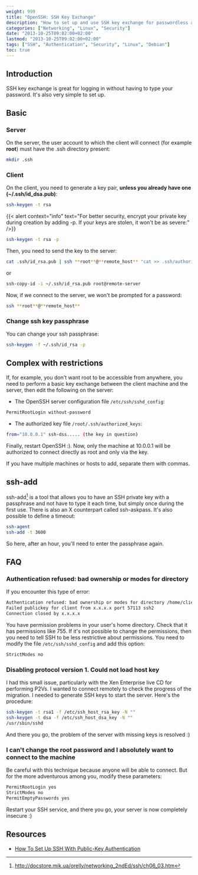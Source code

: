 ```yaml
---
weight: 999
title: "OpenSSH: SSH Key Exchange"
description: "How to set up and use SSH key exchange for passwordless authentication, including basic and advanced configurations, ssh-add usage, and troubleshooting common issues."
categories: ["Networking", "Linux", "Security"]
date: "2013-10-25T09:02:00+02:00"
lastmod: "2013-10-25T09:02:00+02:00"
tags: ["SSH", "Authentication", "Security", "Linux", "Debian"]
toc: true
---
```


## Introduction

SSH key exchange is great for logging in without having to type your password. It's also very simple to set up.

## Basic

### Server

On the server, the user account to which the client will connect (for example **root**) must have the .ssh directory present:

```bash
mkdir .ssh
```

### Client

On the client, you need to generate a key pair, **unless you already have one (~/.ssh/id_dsa.pub)**:

```bash
ssh-keygen -t rsa
```

{{< alert context="info" text="For better security, encrypt your private key during creation by adding -p. If your keys are stolen, it won't be as severe:" />}}

```bash
ssh-keygen -t rsa -p
```

Then, you need to send the key to the server:

```bash
cat .ssh/id_rsa.pub | ssh **root**@**remote_host** "cat >> .ssh/authorized_keys"
```

or

```bash
ssh-copy-id -i ~/.ssh/id_rsa.pub root@remote-server
```

Now, if we connect to the server, we won't be prompted for a password:

```bash
ssh **root**@**remote_host**
```

### Change ssh key passphrase

You can change your ssh passphrase:

```bash
ssh-keygen -f ~/.ssh/id_rsa -p
```

## Complex with restrictions

If, for example, you don't want root to be accessible from anywhere, you need to perform a basic key exchange between the client machine and the server, then edit the following on the server:

* The OpenSSH server configuration file `/etc/ssh/sshd_config`:

```bash
PermitRootLogin without-password
```

* The authorized key file `/root/.ssh/authorized_keys`:

```bash
from="10.0.0.1" ssh-dss..... (the key in question)
```

Finally, restart OpenSSH :). Now, only the machine at 10.0.0.1 will be authorized to connect directly as root and only via the key.

If you have multiple machines or hosts to add, separate them with commas.

## ssh-add

ssh-add[^1] is a tool that allows you to have an SSH private key with a passphrase and not have to type it each time, but simply once during the first use. There is also an X counterpart called ssh-askpass. It's also possible to define a timeout:

```bash
ssh-agent
ssh-add -t 3600
```

So here, after an hour, you'll need to enter the passphrase again.

## FAQ

### Authentication refused: bad ownership or modes for directory

If you encounter this type of error:

```bash
Authentication refused: bad ownership or modes for directory /home/client
Failed publickey for client from x.x.x.x port 57113 ssh2
Connection closed by x.x.x.x
```

You have permission problems in your user's home directory. Check that it has permissions like 755. If it's not possible to change the permissions, then you need to tell SSH to be less restrictive about permissions. You need to modify the file `/etc/ssh/sshd_config` and add this option:

```bash
StrictModes no
```

### Disabling protocol version 1. Could not load host key

I had this small issue, particularly with the Xen Enterprise live CD for performing P2Vs. I wanted to connect remotely to check the progress of the migration. I needed to generate SSH keys to start the server. Here's the procedure:

```bash
ssh-keygen -t rsa1 -f /etc/ssh_host_rsa_key -N ""
ssh-keygen -t dsa -f /etc/ssh_host_dsa_key -N ""
/usr/sbin/sshd
```

And there you go, the problem of the server with missing keys is resolved :)

### I can't change the root password and I absolutely want to connect to the machine

Be careful with this technique because anyone will be able to connect. But for the more adventurous among you, modify these parameters:

```bash
PermitRootLogin yes
StrictModes no
PermitEmptyPasswords yes
```

Restart your SSH service, and there you go, your server is now completely insecure :)

## Resources
- [How To Set Up SSH With Public-Key Authentication](/pdf/how_to_set_up_ssh_with_public-key_authentication_on_debian.pdf)

[^1]: http://docstore.mik.ua/orelly/networking_2ndEd/ssh/ch06_03.htm
